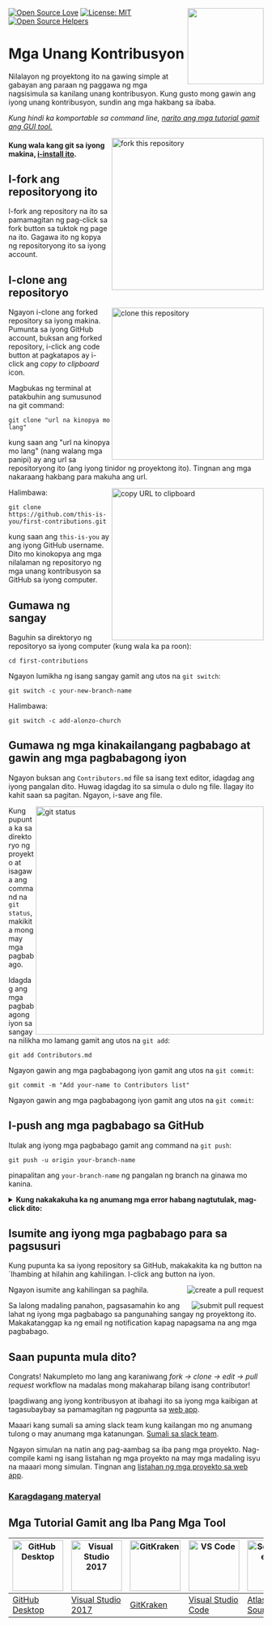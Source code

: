 [![Open Source Love](https://badges.frapsoft.com/os/v1/open-source.svg?v=103)](https://github.com/ellerbrock/open-source-badges/)
[<img align="right" width="150" src="https://firstcontributions.github.io/assets/Readme/join-slack-team.png">](https://join.slack.com/t/firstcontributors/shared_invite/zt-1hg51qkgm-Xc7HxhsiPYNN3ofX2_I8FA)
[![License: MIT](https://img.shields.io/badge/License-MIT-green.svg)](https://opensource.org/licenses/MIT)
[![Open Source Helpers](https://www.codetriage.com/roshanjossey/first-contributions/badges/users.svg)](https://www.codetriage.com/roshanjossey/first-contributions)


# Mga Unang Kontribusyon

Nilalayon ng proyektong ito na gawing simple at gabayan ang paraan ng paggawa ng mga nagsisimula sa kanilang unang kontribusyon. Kung gusto mong gawin ang iyong unang kontribusyon, sundin ang mga hakbang sa ibaba.

_Kung hindi ka komportable sa command line, [narito ang mga tutorial gamit ang GUI tool.](#tutorials-using-other-tools)_

<img align="right" width="300" src="https://firstcontributions.github.io/assets/Readme/fork.png" alt="fork this repository" />

#### Kung wala kang git sa iyong makina, [i-install ito](https://docs.github.com/en/get-started/quickstart/set-up-git).

## I-fork ang repositoryong ito

I-fork ang repository na ito sa pamamagitan ng pag-click sa fork button sa tuktok ng page na ito.
Gagawa ito ng kopya ng repositoryong ito sa iyong account.

## I-clone ang repositoryo

<img align="right" width="300" src="https://firstcontributions.github.io/assets/Readme/clone.png" alt="clone this repository" />

Ngayon i-clone ang forked repository sa iyong makina. Pumunta sa iyong GitHub account, buksan ang forked repository, i-click ang code button at pagkatapos ay i-click ang _copy to clipboard_ icon.

Magbukas ng terminal at patakbuhin ang sumusunod na git command:

```
git clone "url na kinopya mo lang"
```

kung saan ang "url na kinopya mo lang" (nang walang mga panipi) ay ang url sa repositoryong ito (ang iyong tinidor ng proyektong ito). Tingnan ang mga nakaraang hakbang para makuha ang url.

<img align="right" width="300" src="https://firstcontributions.github.io/assets/Readme/copy-to-clipboard.png" alt="copy URL to clipboard" />

Halimbawa:

```
git clone https://github.com/this-is-you/first-contributions.git
```

kung saan ang `this-is-you` ay ang iyong GitHub username. Dito mo kinokopya ang mga nilalaman ng repositoryo ng mga unang kontribusyon sa GitHub sa iyong computer.

## Gumawa ng sangay

Baguhin sa direktoryo ng repositoryo sa iyong computer (kung wala ka pa roon):

```
cd first-contributions
```

Ngayon lumikha ng isang sangay gamit ang utos na `git switch`:

```
git switch -c your-new-branch-name
```

Halimbawa:

```
git switch -c add-alonzo-church
```

## Gumawa ng mga kinakailangang pagbabago at gawin ang mga pagbabagong iyon

Ngayon buksan ang `Contributors.md` file sa isang text editor, idagdag ang iyong pangalan dito. Huwag idagdag ito sa simula o dulo ng file. Ilagay ito kahit saan sa pagitan. Ngayon, i-save ang file.

<img align="right" width="450" src="https://firstcontributions.github.io/assets/Readme/git-status.png" alt="git status" />

Kung pupunta ka sa direktoryo ng proyekto at isagawa ang command na `git status`, makikita mong may mga pagbabago.

Idagdag ang mga pagbabagong iyon sa sangay na nilikha mo lamang gamit ang utos na `git add`:

```
git add Contributors.md
```

Ngayon gawin ang mga pagbabagong iyon gamit ang utos na `git commit`:

```
git commit -m "Add your-name to Contributors list"
```

Ngayon gawin ang mga pagbabagong iyon gamit ang utos na `git commit`:

## I-push ang mga pagbabago sa GitHub

Itulak ang iyong mga pagbabago gamit ang command na `git push`:

```
git push -u origin your-branch-name
```

pinapalitan ang `your-branch-name` ng pangalan ng branch na ginawa mo kanina.

<details>
<summary> <strong>Kung nakakakuha ka ng anumang mga error habang nagtutulak, mag-click dito: </strong> </summary>

- ### Error sa Pagpapatunay
     <pre>remote: Inalis ang suporta para sa pagpapatotoo ng password noong Agosto 13, 2021. Mangyaring gumamit na lang ng personal na access token.
  remote: Pakitingnan ang https://github.blog/2020-12-15-token-authentication-requirements-for-git-operations/ para sa karagdagang impormasyon.
  nakamamatay: Nabigo ang pagpapatotoo para sa 'https://github.com/<your-username>/first-contributions.git/'</pre>
  Pumunta sa [tutorial ng GitHub](https://docs.github.com/en/authentication/connecting-to-github-with-ssh/adding-a-new-ssh-key-to-your-github-account) sa pagbuo at pag-configure ng SSH key sa iyong account.
</details>

## Isumite ang iyong mga pagbabago para sa pagsusuri

Kung pupunta ka sa iyong repository sa GitHub, makakakita ka ng button na `Ihambing at hilahin ang kahilingan. I-click ang button na iyon.

<img style="float: right;" src="https://firstcontributions.github.io/assets/Readme/compare-and-pull.png" alt="create a pull request" />

Ngayon isumite ang kahilingan sa paghila.

<img style="float: right;" src="https://firstcontributions.github.io/assets/Readme/submit-pull-request.png" alt="submit pull request" />

Sa lalong madaling panahon, pagsasamahin ko ang lahat ng iyong mga pagbabago sa pangunahing sangay ng proyektong ito. Makakatanggap ka ng email ng notification kapag napagsama na ang mga pagbabago.

## Saan pupunta mula dito?

Congrats! Nakumpleto mo lang ang karaniwang _fork -> clone -> edit -> pull request_ workflow na madalas mong makaharap bilang isang contributor!

Ipagdiwang ang iyong kontribusyon at ibahagi ito sa iyong mga kaibigan at tagasubaybay sa pamamagitan ng pagpunta sa [web app](https://firstcontributions.github.io/#social-share).

Maaari kang sumali sa aming slack team kung kailangan mo ng anumang tulong o may anumang mga katanungan. [Sumali sa slack team](https://join.slack.com/t/firstcontributors/shared_invite/zt-1hg51qkgm-Xc7HxhsiPYNN3ofX2_I8FA).

Ngayon simulan na natin ang pag-aambag sa iba pang mga proyekto. Nag-compile kami ng isang listahan ng mga proyekto na may mga madaling isyu na maaari mong simulan. Tingnan ang [listahan ng mga proyekto sa web app](https://firstcontributions.github.io/#project-list).

### [Karagdagang materyal](additional-material/git_workflow_scenarios/additional-material.md)

## Mga Tutorial Gamit ang Iba Pang Mga Tool

| <a href="gui-tool-tutorials/github-desktop-tutorial.md"><img alt="GitHub Desktop" src="https://desktop.github.com/images/desktop-icon.svg" width="100"></a> | <a href="gui-tool-tutorials/github-windows-vs2017-tutorial.md"><img alt="Visual Studio 2017" src="https://upload.wikimedia.org/wikipedia/commons/c/cd/Visual_Studio_2017_Logo.svg" width="100"></a> | <a href="gui-tool-tutorials/gitkraken-tutorial.md"><img alt="GitKraken" src="https://firstcontributions.github.io/assets/gui-tool-tutorials/gitkraken-tutorial/gk-icon.png" width="100"></a> | <a href="gui-tool-tutorials/github-windows-vs-code-tutorial.md"><img alt="VS Code" src="https://upload.wikimedia.org/wikipedia/commons/1/1c/Visual_Studio_Code_1.35_icon.png" width=100></a> | <a href="gui-tool-tutorials/sourcetree-macos-tutorial.md"><img alt="Sourcetree App" src="https://wac-cdn.atlassian.com/dam/jcr:81b15cde-be2e-4f4a-8af7-9436f4a1b431/Sourcetree-icon-blue.svg" width=100></a> | <a href="gui-tool-tutorials/github-windows-intellij-tutorial.md"><img alt="IntelliJ IDEA" src="https://upload.wikimedia.org/wikipedia/commons/thumb/9/9c/IntelliJ_IDEA_Icon.svg/512px-IntelliJ_IDEA_Icon.svg.png" width=100></a> |
| ----------------------------------------------------------------------------------------------------------------------------------------------------------- | --------------------------------------------------------------------------------------------------------------------------------------------------------------------------------------------------- | -------------------------------------------------------------------------------------------------------------------------------------------------------------------------------------------- | -------------------------------------------------------------------------------------------------------------------------------------------------------------------------------------------- | ------------------------------------------------------------------------------------------------------------------------------------------------------------------------------------------------------------ | -------------------------------------------------------------------------------------------------------------------------------------------------------------------------------------------------------------------------------- |
| [GitHub Desktop](../gui-tool-tutorials/github-desktop-tutorial.md) | [Visual Studio 2017](../gui-tool-tutorials/github-windows-vs2017-tutorial.md) | [GitKraken](../gui-tool-tutorials/gitkraken-tutorial.md) | [Visual Studio Code](../gui-tool-tutorials/github-windows-vs-code-tutorial.md) | [Atlassian Sourcetree](../gui-tool-tutorials/sourcetree-macos-tutorial.md) | [IntelliJ IDEA](../gui-tool-tutorials/github-windows-intellij-tutorial.md) |